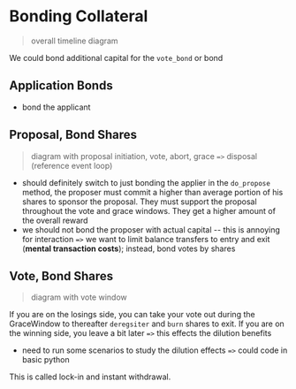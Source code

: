 # Bonding Collateral

> overall timeline diagram

We could bond additional capital for the `vote_bond` or bond 

## Application Bonds

* bond the applicant

## Proposal, Bond Shares

> diagram with proposal initiation, vote, abort, grace `=>` disposal (reference event loop)

* should definitely switch to just bonding the applier in the `do_propose` method, the proposer must commit a higher than average portion of his shares to sponsor the proposal. They must support the proposal throughout the vote and grace windows. They get a higher amount of the overall reward
* we should not bond the proposer with actual capital -- this is annoying for interaction `=>` we want to limit balance transfers to entry and exit (**mental transaction costs**); instead, bond votes by shares

## Vote, Bond Shares

> diagram with vote window

If you are on the losings side, you can take your vote out during the GraceWindow to thereafter `deregsiter` and `burn` shares to exit. If you are on the winning side, you leave a bit later `=>` this effects the dilution benefits
* need to run some scenarios to study the dilution effects `=>` could code in basic python

This is called lock-in and instant withdrawal.